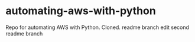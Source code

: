 # automating-aws-with-python
Repo for automating AWS with Python. Cloned.
readme branch edit
second readme branch
